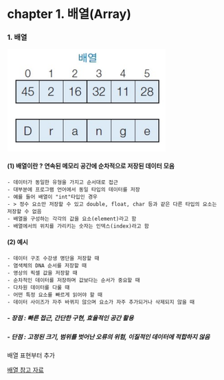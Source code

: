 # chapter 1. 배열(Array)

### 1. 배열

![array](https://github.com/BangYunseo/TIL/blob/main/CS/Data%20Structure/Image/array.PNG)

#### (1) 배열이란 ? 연속된 메모리 공간에 순차적으로 저장된 데이터 모음
    - 데이터가 동일한 유형을 가지고 순서대로 접근    
    - 대부분에 프로그램 언어에서 동일 타입의 데이터를 저장    
    - 예를 들어 배열이 "int"타입인 경우
    - > 정수 요소만 저장할 수 있고 double, float, char 등과 같은 다른 타입의 요소는 저장할 수 없음    
    - 배열을 구성하는 각각의 값을 요소(element)라고 함      
    - 배열에서의 위치를 가리키는 숫자는 인덱스(index)라고 함
#### (2) 예시     
    - 데이터 구조 수강생 명단을 저장할 때     
    - 염색체의 DNA 순서를 저장할 때      
    - 영상의 픽셀 값을 저장할 때
    - 순차적인 데이터를 저장하며 값보다는 순서가 중요할 때
    - 다차원 데이터를 다룰 때
    - 어떤 특정 요소를 빠르게 읽어야 할 때
    - 데이터 사이즈가 자주 바뀌지 않으며 요소가 자주 추가되거나 삭제되지 않을 때
    
##### - 장점 : 빠른 접근, 간단한 구현, 효율적인 공간 활용
##### - 단점 : 고정된 크기, 범위를 벗어난 오류의 위험, 이질적인 데이터에 적합하지 않음






배열 표현부터 추가

[배열 참고 자료](https://yoongrammer.tistory.com/43)
